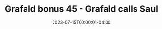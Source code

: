---
title: "Grafald bonus 45 - Grafald calls Saul"
type: "image"
date: 2023-07-15T00:00:01-04:00
draft: false
categories: ["Projects"]
image_path: "../img/2023/bonus_45.png"
alt_text: ""
---